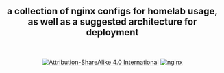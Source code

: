 <p align="center">
<h2 align="center">a collection of nginx configs for homelab usage, as well as a suggested architecture for deployment</h2>
</p>
<br />
<p align="center">
<a href="https://creativecommons.org/licenses/by-sa/4.0/"><img src="https://img.shields.io/badge/License-CC_BY--SA_4.0-lightgrey.svg" alt="Attribution-ShareAlike 4.0 International"></a>
<a href="https://nginx.org/"><img src="https://img.shields.io/badge/nginx-%23009639.svg?style=for-the-badge&logo=nginx&logoColor=white" alt="nginx"></a>
